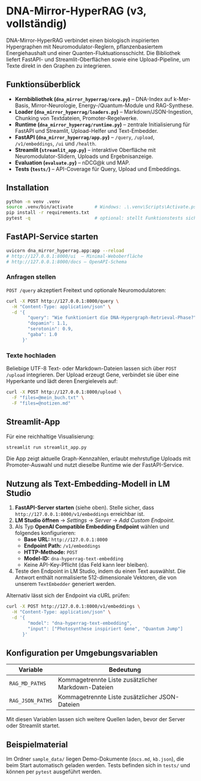 # DNA-Mirror-HyperRAG (v3, vollständig)

DNA-Mirror-HyperRAG verbindet einen biologisch inspirierten Hypergraphen mit
Neuromodulator-Reglern, pflanzenbasiertem Energiehaushalt und einer
Quanten-Fluktuationsschicht. Die Bibliothek liefert FastAPI- und
Streamlit-Oberflächen sowie eine Upload-Pipeline, um Texte direkt in den Graphen
zu integrieren.

## Funktionsüberblick
- **Kernbibliothek (`dna_mirror_hyperrag/core.py`)** – DNA-Index auf k-Mer-Basis,
  Mirror-Neurologie, Energy-/Quantum-Module und RAG-Synthese.
- **Loader (`dna_mirror_hyperrag/loaders.py`)** – Markdown/JSON-Ingestion,
  Chunking von Textdateien, Promoter-Regelwerke.
- **Runtime (`dna_mirror_hyperrag/runtime.py`)** – zentrale Initialisierung für
  FastAPI und Streamlit, Upload-Helfer und Text-Embedder.
- **FastAPI (`dna_mirror_hyperrag/app.py`)** – `/query`, `/upload`,
  `/v1/embeddings`, `/ui` und `/health`.
- **Streamlit (`streamlit_app.py`)** – interaktive Oberfläche mit
  Neuromodulator-Slidern, Uploads und Ergebnisanzeige.
- **Evaluation (`evaluate.py`)** – nDCG@k und MAP.
- **Tests (`tests/`)** – API-Coverage für Query, Upload und Embeddings.

## Installation
```bash
python -m venv .venv
source .venv/bin/activate        # Windows: .\.venv\Scripts\Activate.ps1
pip install -r requirements.txt
pytest -q                        # optional: stellt Funktionstests sicher
```

## FastAPI-Service starten
```bash
uvicorn dna_mirror_hyperrag.app:app --reload
# http://127.0.0.1:8000/ui  – Minimal-Weboberfläche
# http://127.0.0.1:8000/docs – OpenAPI-Schema
```

### Anfragen stellen
`POST /query` akzeptiert Freitext und optionale Neuromodulatoren:
```bash
curl -X POST http://127.0.0.1:8000/query \
  -H "Content-Type: application/json" \
  -d '{
        "query": "Wie funktioniert die DNA-Hypergraph-Retrieval-Phase?",
        "dopamin": 1.1,
        "serotonin": 0.9,
        "gaba": 1.0
      }'
```

### Texte hochladen
Beliebige UTF-8 Text- oder Markdown-Dateien lassen sich über `POST /upload`
integrieren. Der Upload erzeugt Gene, verbindet sie über eine Hyperkante und
lädt deren Energielevels auf:
```bash
curl -X POST http://127.0.0.1:8000/upload \
  -F "files=@mein_buch.txt" \
  -F "files=@notizen.md"
```

## Streamlit-App
Für eine reichhaltige Visualisierung:
```bash
streamlit run streamlit_app.py
```
Die App zeigt aktuelle Graph-Kennzahlen, erlaubt mehrstufige Uploads mit
Promoter-Auswahl und nutzt dieselbe Runtime wie der FastAPI-Service.

## Nutzung als Text-Embedding-Modell in LM Studio
1. **FastAPI-Server starten** (siehe oben). Stelle sicher, dass
   `http://127.0.0.1:8000/v1/embeddings` erreichbar ist.
2. **LM Studio öffnen** → *Settings* → *Server* → *Add Custom Endpoint*.
3. Als Typ **OpenAI Compatible Embedding Endpoint** wählen und folgendes
   konfigurieren:
   - **Base URL:** `http://127.0.0.1:8000`
   - **Endpoint Path:** `/v1/embeddings`
   - **HTTP-Methode:** `POST`
   - **Model-ID:** `dna-hyperrag-text-embedding`
   - Keine API-Key-Pflicht (das Feld kann leer bleiben).
4. Teste den Endpoint in LM Studio, indem du einen Text auswählst. Die Antwort
   enthält normalisierte 512-dimensionale Vektoren, die von unserem
   `TextEmbedder` generiert werden.

Alternativ lässt sich der Endpoint via cURL prüfen:
```bash
curl -X POST http://127.0.0.1:8000/v1/embeddings \
  -H "Content-Type: application/json" \
  -d '{
        "model": "dna-hyperrag-text-embedding",
        "input": ["Photosynthese inspiriert Gene", "Quantum Jump"]
      }'
```

## Konfiguration per Umgebungsvariablen
| Variable         | Bedeutung                                          |
|------------------|----------------------------------------------------|
| `RAG_MD_PATHS`   | Kommagetrennte Liste zusätzlicher Markdown-Dateien |
| `RAG_JSON_PATHS` | Kommagetrennte Liste zusätzlicher JSON-Dateien     |

Mit diesen Variablen lassen sich weitere Quellen laden, bevor der Server oder
Streamlit startet.

## Beispielmaterial
Im Ordner `sample_data/` liegen Demo-Dokumente (`docs.md`, `kb.json`), die beim
Start automatisch geladen werden. Tests befinden sich in `tests/` und können per
`pytest` ausgeführt werden.

